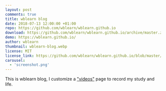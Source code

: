 ```yaml
---
layout: post
comments: true
title: wblearn blog
date: 2018-07-13 12:00:00 +01:00
repo: https://github.com/wblearn/wblearn.github.io
download: https://github.com/wblearn/wblearn.github.io/archive/master.zip
demo: https://wblearn.github.io/
author: wblearn
thumbnail: wblearn-blog.webp
license: MIT
license_link: https://github.com/wblearn/wblearn.github.io/blob/master/LICENSE
carousel:
  - 'screenshot.png'
---
```


This is wblearn blog, I customize a ["videos"](https://wblearn.github.io/videos/) page to record my study and life.
